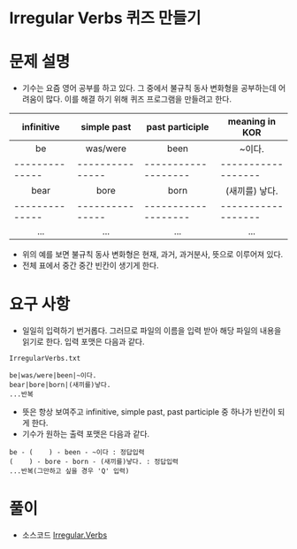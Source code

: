 Irregular Verbs 퀴즈 만들기
========================

# 문제 설명
- 기수는 요즘 영어 공부를 하고 있다. 그 중에서 불규칙 동사 변화형을 공부하는데
  어려움이 많다. 이를 해결 하기 위해 퀴즈 프로그램을 만들려고 한다.

|  infinitive  |  simple past  |  past participle  |  meaning in KOR  |
|--------------|---------------|-------------------|------------------|
|<center>be</center>|<center>was/were</center>|<center>been</center>|<center>~이다.</center>|
|--------------|---------------|-------------------|------------------|
|<center>bear</center>|<center>bore</center>|<center>born</center>|<center>(새끼를) 낳다.</center>|
|--------------|---------------|-------------------|------------------|
|<center>...</center>|<center>...</center>|<center>...</center>|<center>...</center>|

- 위의 예를 보면 불규칙 동사 변화형은 현재, 과거, 과거분사, 뜻으로 이루어져 있다.
- 전체 표에서 중간 중간 빈칸이 생기게 한다.
  
# 요구 사항
- 일일히 입력하기 번거롭다. 그러므로 파일의 이름을 입력 받아 해당 파일의 내용을 읽기로 한다.
  입력 포맷은 다음과 같다.
```
IrregularVerbs.txt

be|was/were|been|~이다.
bear|bore|born|(새끼를)낳다.
...반복
```
- 뜻은 항상 보여주고 infinitive, simple past, past participle 중 하나가 빈칸이 되게 한다.
- 기수가 원하는 출력 포맷은 다음과 같다.
```
be - (    ) - been - ~이다 : 정답입력
(    ) - bore - born - (새끼를)낳다. : 정답입력
...반복(그만하고 싶을 경우 'Q' 입력)
```
# 풀이
- 소스코드 [Irregular.Verbs](IrregularVerbs.py)